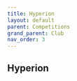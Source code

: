 ```yaml
---
title: Hyperion
layout: default
parent: Competitions
grand_parent: Club
nav_order: 3
---
```


## Hyperion
